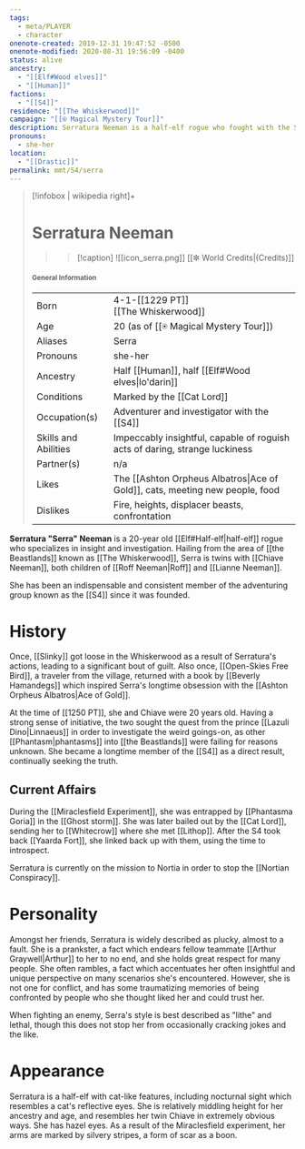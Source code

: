 ```yaml
---
tags:
  - meta/PLAYER
  - character
onenote-created: 2019-12-31 19:47:52 -0500
onenote-modified: 2020-08-31 19:56:09 -0400
status: alive
ancestry:
  - "[[Elf#Wood elves]]"
  - "[[Human]]"
factions:
  - "[[S4]]"
residence: "[[The Whiskerwood]]"
campaign: "[[⍟ Magical Mystery Tour]]"
description: Serratura Neeman is a half-elf rogue who fought with the S4.
pronouns:
  - she-her
location:
  - "[[Drastic]]"
permalink: mmt/S4/serra
---
```

>[!infobox | wikipedia right]+
># Serratura Neeman
>>>[!caption] 
>>![[icon_serra.png]]
>>[[✼ World Credits|(Credits)]]
>#### <small>General Information</small>
>| | |
>| --- | --- |
>| Born | 4-1-[[1229 PT]]<br>[[The Whiskerwood]]|
>| Age | 20 (as of [[⍟ Magical Mystery Tour]]) |
>| Aliases | Serra |
>| Pronouns | she-her |
>| Ancestry | Half [[Human]], half [[Elf#Wood elves\|lo'darin]] |
>| Conditions | Marked by the [[Cat Lord]] |
>| Occupation(s) | Adventurer and investigator with the [[S4]] |
>| Skills and Abilities | Impeccably insightful, capable of roguish acts of daring, strange luckiness |
>| Partner(s) | n/a |
>| Likes | The [[Ashton Orpheus Albatros\|Ace of Gold]], cats, meeting new people, food |
>| Dislikes | Fire, heights, displacer beasts, confrontation |

**Serratura "Serra" Neeman** is a 20-year old [[Elf#Half-elf|half-elf]] rogue who specializes in insight and investigation. Hailing from the area of [[the Beastlands]] known as [[The Whiskerwood]], Serra is twins with [[Chiave Neeman]], both children of [[Roff Neeman|Roff]] and [[Lianne Neeman]]. 

She has been an indispensable and consistent member of the adventuring group known as the [[S4]] since it was founded.

# History
Once, [[Slinky]] got loose in the Whiskerwood as a result of Serratura's actions, leading to a significant bout of guilt. Also once, [[Open-Skies Free Bird]], a traveler from the village, returned with a book by [[Beverly Hamandegs]] which inspired Serra's longtime obsession with the [[Ashton Orpheus Albatros|Ace of Gold]].

At the time of [[1250 PT]], she and Chiave were 20 years old. Having a strong sense of initiative, the two sought the quest from the prince [[Lazuli Dino|Linnaeus]] in order to investigate the weird goings-on, as other [[Phantasm|phantasms]] into [[the Beastlands]] were failing for reasons unknown. She became a longtime member of the [[S4]] as a direct result, continually seeking the truth.
## Current Affairs
During the [[Miraclesfield Experiment]], she was entrapped by [[Phantasma Goria]] in the [[Ghost storm]]. She was later bailed out by the [[Cat Lord]], sending her to [[Whitecrow]] where she met [[Lithop]]. After the S4 took back [[Yaarda Fort]], she linked back up with them, using the time to introspect.

Serratura is currently on the mission to Nortia in order to stop the [[Nortian Conspiracy]].
# Personality
Amongst her friends, Serratura is widely described as plucky, almost to a fault. She is a prankster, a fact which endears fellow teammate [[Arthur Graywell|Arthur]] to her to no end, and she holds great respect for many people. She often rambles, a fact which accentuates her often insightful and unique perspective on many scenarios she's encountered. However, she is not one for conflict, and has some traumatizing memories of being confronted by people who she thought liked her and could trust her.

When fighting an enemy, Serra's style is best described as "lithe" and lethal, though this does not stop her from occasionally cracking jokes and the like.

# Appearance
Serratura is a half-elf with cat-like features, including nocturnal sight which resembles a cat's reflective eyes. She is relatively middling height for her ancestry and age, and resembles her twin Chiave in extremely obvious ways. She has hazel eyes. As a result of the Miraclesfield experiment, her arms are marked by silvery stripes, a form of scar as a boon.

